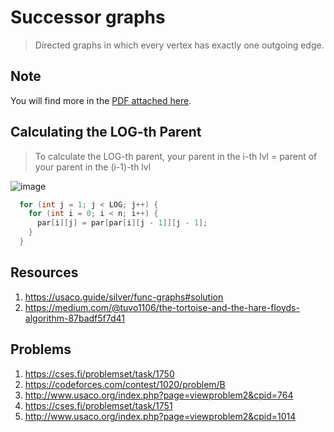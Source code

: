 # Successor graphs
> Directed graphs in which every vertex has exactly one outgoing edge.

## Note
You will find more in the [PDF attached here](https://drive.google.com/file/d/1XYg0pOeQsv8fd9G4AGd3EGhzEV-mq1qZ/view?usp=sharing).

## Calculating the LOG-th Parent
> To calculate the LOG-th parent, your parent in the i-th lvl = parent of your parent in the (i-1)-th lvl

![image](https://user-images.githubusercontent.com/40190772/102415555-09e3c880-4001-11eb-9cbd-ef91b645dc23.png)


```cpp
  for (int j = 1; j < LOG; j++) {
    for (int i = 0; i < n; i++) {
      par[i][j] = par[par[i][j - 1]][j - 1];
    }
  }
```


## Resources
1. https://usaco.guide/silver/func-graphs#solution
2. https://medium.com/@tuvo1106/the-tortoise-and-the-hare-floyds-algorithm-87badf5f7d41

## Problems
1. https://cses.fi/problemset/task/1750
2. https://codeforces.com/contest/1020/problem/B
3. http://www.usaco.org/index.php?page=viewproblem2&cpid=764
4. https://cses.fi/problemset/task/1751
5. http://www.usaco.org/index.php?page=viewproblem2&cpid=1014
